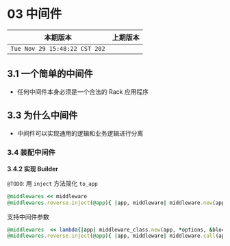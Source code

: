 # 03 中间件

|本期版本| 上期版本
|:---:|:---:
`Tue Nov 29 15:48:22 CST 202` | 



## 3.1 一个简单的中间件

* 任何中间件本身必须是一个合法的 Rack 应用程序


## 3.3 为什么中间件

* 中间件可以实现通用的逻辑和业务逻辑进行分离

### 3.4 装配中间件


**3.4.2 实现 Builder**

`@TODO`:  用 `inject` 方法简化  `to_app` 


```ruby
@middlewares << middleware
@middlewares.reverse.inject(@app){ |app, middleware| middleware.new(app) }
```

支持中间件参数

```ruby
@middlewares  << lambda{|app| middleware_class.new(app, *options, &block)}
@middlewares.reverse.inject(@app){ |app, middleware| middleware.call(app) }
```
